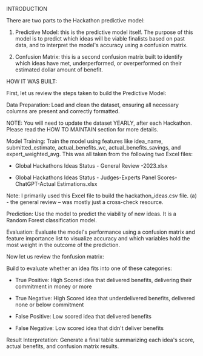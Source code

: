 INTRODUCTION 

There are two parts to the Hackathon predictive model:  

1. Predictive Model: this is the predictive model itself. The purpose of this model is to predict which ideas will be viable finalists based on past data, and to interpret the model's accuracy using a confusion matrix. 

2. Confusion Matrix: this is a second confusion matrix built to identify which ideas have met, underperformed, or overperformed on their estimated dollar amount of benefit.


HOW IT WAS BUILT: 


First, let us review the steps taken to build the Predictive Model: 

Data Preparation: Load and clean the dataset, ensuring all necessary columns are present and correctly formatted. 

NOTE: You will need to update the dataset YEARLY, after each Hackathon. Please read the HOW TO MAINTAIN section for more details. 


Model Training: Train the model using features like idea_name, submitted_estimate, actual_benefits_wc, actual_benefits_savings, and expert_weighted_avg. This was all taken from the following two Excel files: 

- Global Hackathons Ideas Status - General Review -2023.xlsx 

- Global Hackathons Ideas Status - Judges-Experts Panel Scores-ChatGPT-Actual Estimations.xlsx 

Note: I primarily used this Excel file to build the hackathon_ideas.csv file. (a) - the general review – was mostly just a cross-check resource. 


Prediction: Use the model to predict the viability of new ideas. It is a Random Forest classification model. 


Evaluation: Evaluate the model's performance using a confusion matrix and feature importance list to visualize accuracy and which variables hold the most weight in the outcome of the prediction. 


Now let us review the fonfusion matrix:

Build to evaluate whether an idea fits into one of these categories: 

- True Positive: High Scored idea that delivered benefits, delivering their commitment in money or more 

- True Negative: High Scored idea that underdelivered benefits, delivered none or below commitment 

- False Positive: Low scored idea that delivered benefits 

- False Negative: Low scored idea that didn't deliver benefits 

Result Interpretation: Generate a final table summarizing each idea's score, actual benefits, and confusion matrix results. 
